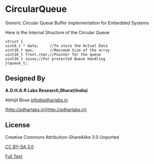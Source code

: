 CircularQueue
=============

Generic Circular Queue Buffer implementation for Embedded Systems

Here is the Internal Structure of the Circular Queue

    struct {
	uint8_t * data; 	//To store the Actual Data
	uint16_t max;   	//Maximum Size of the array
	uint16_t front,rear;//Pointer for the queue
	uint16_t inuse;//For protected Queue Handling
    }cqueue_t;`
    

Designed By
-----------
**A.D.H.A.R Labs Research,Bharat(India)**

Abhijit Bose [info@adharlabs.in](mailto:info@adharlabs.in)

[http://adharlabs.in](http://adharlabs.in)


License
--------
Creative Commons Attribution-ShareAlike 3.0 Unported

[CC BY-SA 3.0](http://creativecommons.org/licenses/by-sa/3.0/)

[Full Text](http://creativecommons.org/licenses/by-sa/3.0/legalcode)